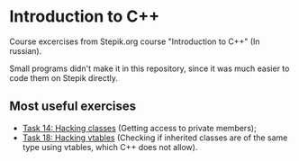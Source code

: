 # Introduction to C++

Course excercises from Stepik.org course "Introduction to C++" (In russian).

Small programs didn't make it in this repository, since it was much easier to code them on Stepik directly.

## Most useful exercises

- [Task 14: Hacking classes](./task_14_hacking_class/main.cpp) (Getting access to private members);
- [Task 18: Hacking vtables](./task_14_hacking_class/main.cpp) (Checking if inherited classes are of the same type using vtables, which C++ does not allow).
